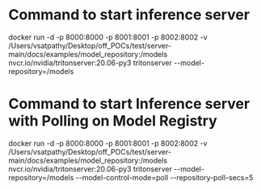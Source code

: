 # Command to start inference server
docker run -d -p 8000:8000 -p 8001:8001 -p 8002:8002 -v /Users/vsatpathy/Desktop/off_POCs/test/server-main/docs/examples/model_repository:/models nvcr.io/nvidia/tritonserver:20.06-py3 tritonserver --model-repository=/models

# Command to start Inference server with Polling on Model Registry
docker run -d -p 8000:8000 -p 8001:8001 -p 8002:8002 -v /Users/vsatpathy/Desktop/off_POCs/test/server-main/docs/examples/model_repository:/models nvcr.io/nvidia/tritonserver:20.06-py3 tritonserver --model-repository=/models --model-control-mode=poll --repository-poll-secs=5